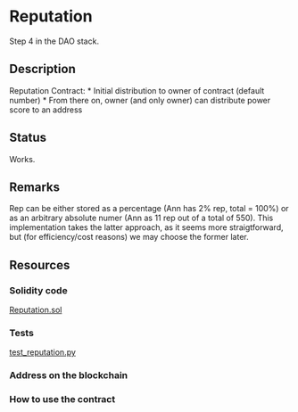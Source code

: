 # Reputation

Step 4 in the DAO stack.

## Description

Reputation Contract:
    * Initial distribution to owner of contract (default number)
    * From there on, owner (and only owner) can distribute power score to an address

## Status

Works. 

## Remarks

Rep can be either stored as a percentage (Ann has 2% rep, total = 100%) or as an arbitrary absolute numer (Ann as 11 rep out of a total of 550). This implementation takes the latter approach, as it seems more straigtforward, but (for efficiency/cost reasons) we may choose the former later.


## Resources

### Solidity code

[Reputation.sol](../contracts/Reputation.sol)

### Tests

[test_reputation.py](../tests/test_reputation.py)

### Address on the blockchain

### How to use the contract

